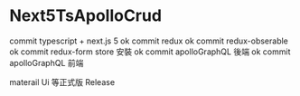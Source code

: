 # Next5TsApolloCrud


commit typescript + next.js 5  ok
commit redux   ok
commit redux-obserable   ok
commit redux-form  store 安裝 ok
commit apolloGraphQL 後端 ok
commit apolloGraphQL 前端 



materail Ui 等正式版 Release


